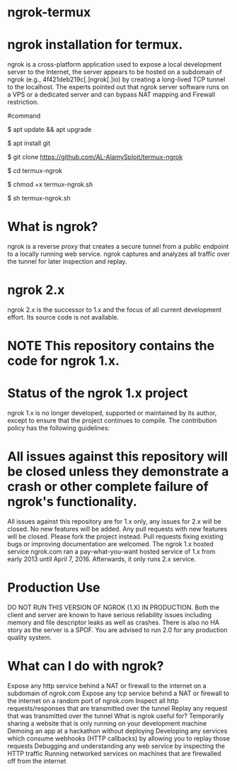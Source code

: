 # ngrok-termux
# ngrok installation for termux.    
ngrok is a cross-platform application used to expose a local development server to the Internet, the server appears to be hosted on a subdomain of ngrok (e.g., 4f421deb219c[.]ngrok[.]io) by creating a long-lived TCP tunnel to the localhost. The experts pointed out that ngrok server software runs on a VPS or a dedicated server and can bypass NAT mapping and Firewall restriction.

#command 

$ apt update && apt upgrade 

$ apt install git 

$ git clone https://github.com/AL-AlamySploit/termux-ngrok

$ cd termux-ngrok 

$ chmod +x termux-ngrok.sh 

$ sh termux-ngrok.sh

# What is ngrok?   
ngrok is a reverse proxy that creates a secure tunnel from a public endpoint to a locally running web service. ngrok captures and analyzes all traffic over the tunnel for later inspection and replay.

# ngrok 2.x   
ngrok 2.x is the successor to 1.x and the focus of all current development effort. Its source code is not available.

# NOTE This repository contains the code for ngrok 1.x.  

# Status of the ngrok 1.x project       
ngrok 1.x is no longer developed, supported or maintained by its author, except to ensure that the project continues to compile. The contribution policy has the following guidelines:

# All issues against this repository will be closed unless they demonstrate a crash or other complete failure of ngrok's functionality.
All issues against this repository are for 1.x only, any issues for 2.x will be closed.
No new features will be added. Any pull requests with new features will be closed. Please fork the project instead.
Pull requests fixing existing bugs or improving documentation are welcomed.
The ngrok 1.x hosted service
ngrok.com ran a pay-what-you-want hosted service of 1.x from early 2013 until April 7, 2016. Afterwards, it only runs 2.x service.

# Production Use   
DO NOT RUN THIS VERSION OF NGROK (1.X) IN PRODUCTION. Both the client and server are known to have serious reliability issues including memory and file descriptor leaks as well as crashes. There is also no HA story as the server is a SPOF. You are advised to run 2.0 for any production quality system.

# What can I do with ngrok?   
Expose any http service behind a NAT or firewall to the internet on a subdomain of ngrok.com
Expose any tcp service behind a NAT or firewall to the internet on a random port of ngrok.com
Inspect all http requests/responses that are transmitted over the tunnel
Replay any request that was transmitted over the tunnel
What is ngrok useful for?
Temporarily sharing a website that is only running on your development machine
Demoing an app at a hackathon without deploying
Developing any services which consume webhooks (HTTP callbacks) by allowing you to replay those requests
Debugging and understanding any web service by inspecting the HTTP traffic
Running networked services on machines that are firewalled off from the internet

